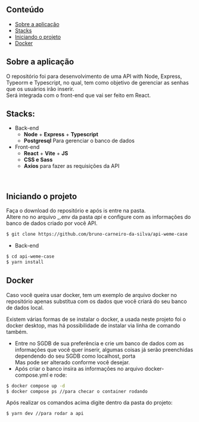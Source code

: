 ## Conteúdo
* [Sobre a aplicação](#sobre-a-aplicação)
* [Stacks](#stacks)
* [Iniciando o projeto](#iniciando-o-projeto)
* [Docker](#docker)



## Sobre a aplicação
O repositório foi para desenvolvimento de uma API with Node, Express, Typeorm e Typescript, no qual, tem como objetivo de gerenciar as senhas que os usuários irão inserir. <br>
Será integrada com o front-end que vai ser feito em React.<br />

## Stacks: 
* Back-end
  * __Node__ + __Express__ + __Typescript__
  * __Postgresql__ Para gerenciar o banco de dados 
* Front-end
  * __React__ + __Vite__ + __JS__
  * __CSS e Sass__ 
  * __Axios__ para fazer as requisições da API
<br />

## Iniciando o projeto
Faça o download do repositório e após is entre na pasta.<br/>
Altere no no arquivo _.env da pasta _api_ e configure com as informações do banco de dados criado por você API.<br/>
```bash
$ git clone https://github.com/bruno-carneiro-da-silva/api-weme-case
```

* Back-end
```bash
$ cd api-weme-case
$ yarn install
```

## Docker

Caso você queira usar docker, tem um exemplo de arquivo docker no repositório apenas substitua com os dados que você criará do seu banco de dados local.

Existem várias formas de se instalar o docker, a usada neste projeto foi o docker desktop, mas há possibilidade de instalar via linha de comando também. 

- Entre no SGDB de sua preferência e crie um banco de dados com as informações que você quer inserir, algumas coisas já serão preenchidas dependendo do seu SGDB como localhost, porta <br/>
Mas pode ser alterado conforme você desejar.
- Após criar o banco insira as informações no arquivo docker-compose.yml e rode:

```bash
$ docker compose up -d
$ docker compose ps //para checar o container rodando
```

Após realizar os comandos acima digite dentro da pasta do projeto: 

```bash
$ yarn dev //para rodar a api 
```







